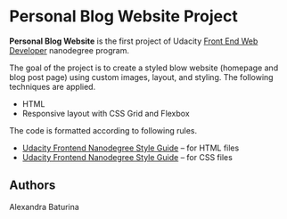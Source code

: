 # Personal Blog Website Project
**Personal Blog Website** is the first project of Udacity [Front End Web Developer](https://www.udacity.com/course/front-end-web-developer-nanodegree--nd0011) nanodegree program.

The goal of the project is to create a styled blow website (homepage and blog post page) using custom images, layout, and styling. The following techniques are applied.
* HTML 
* Responsive layout with CSS Grid and Flexbox

The code is formatted according to following rules.
* [Udacity Frontend Nanodegree Style Guide](http://udacity.github.io/frontend-nanodegree-styleguide/index.html) – for HTML files
* [Udacity Frontend Nanodegree Style Guide](http://udacity.github.io/frontend-nanodegree-styleguide/css.html) – for CSS files
## Authors
Alexandra Baturina
